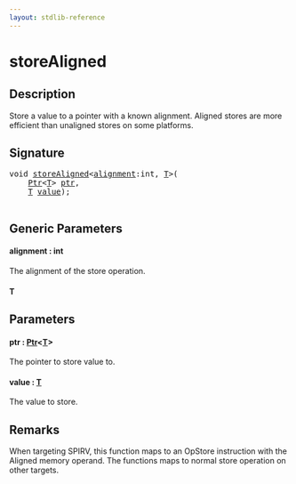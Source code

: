 ```yaml
---
layout: stdlib-reference
---
```


# storeAligned

## Description

Store a value to a pointer with a known alignment.
Aligned stores are more efficient than unaligned stores on some platforms.



## Signature 

<pre>
<span class="code_keyword">void</span> <a href="storealigned-5.html">storeAligned</a>&lt;<a href="storealigned-5.html#decl-alignment" class="code_var">alignment</a>:<span class="code_keyword">int</span>, <a href="storealigned-5.html#typeparam-T" class="code_type">T</a>&gt;(
    <a href="../types/ptr-0/index.html" class="code_type">Ptr</a>&lt;<a href="storealigned-5.html#typeparam-T" class="code_type">T</a>&gt; <a href="storealigned-5.html#decl-ptr" class="code_param">ptr</a>,
    <a href="storealigned-5.html#typeparam-T" class="code_type">T</a> <a href="storealigned-5.html#decl-value" class="code_param">value</a>);

</pre>

## Generic Parameters

####  <a id="decl-alignment"></a>alignment  : int
The alignment of the store operation.

####  <a id="typeparam-T"></a>T

## Parameters

####  <a id="decl-ptr"></a>ptr  : [Ptr](../types/ptr-0/index.html)\<[T](../types/ptr-0/index.html#typeparam-T)\>
The pointer to store value to.

####  <a id="decl-value"></a>value  : [T](storealigned-5.html#typeparam-T)
The value to store.


## Remarks
When targeting SPIRV, this function maps to an <span class='code'>OpStore</span> instruction with the <span class='code'>Aligned</span> memory operand.
The functions maps to normal store operation on other targets.


